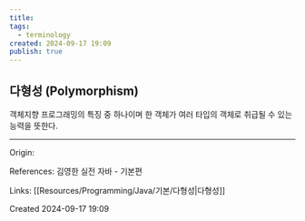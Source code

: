 ```yaml
---
title: 
tags:
  - terminology
created: 2024-09-17 19:09
publish: true
---
```

## 다형성 (Polymorphism)
객체지향 프로그래밍의 특징 중 하나이며 한 객체가 여러 타입의 객체로 취급될 수 있는 능력을 뜻한다.

---
Origin: 

References: 김영한 실전 자바 - 기본편

Links: [[Resources/Programming/Java/기본/다형성|다형성]]

Created 2024-09-17 19:09